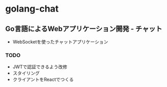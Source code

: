 # golang-chat

## Go言語によるWebアプリケーション開発 - チャット

- WebSocketを使ったチャットアプリケーション

### TODO
- JWTで認証できるよう改修
- スタイリング
- クライアントをReactでつくる
